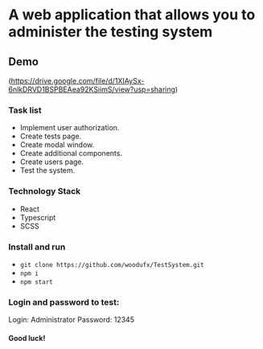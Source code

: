 # A web application that allows you to administer the testing system

## Demo 
(https://drive.google.com/file/d/1XIAySx-6nlkDRVD1BSPBEAea92KSiimS/view?usp=sharing)

### Task list

- Implement user authorization.
- Сreate tests page.
- Create modal window.
- Create additional components.
- Create users page.
- Test the system.

###  Technology Stack

- React
- Typescript
- SCSS

### Install and run

- `git clone https://github.com/woodufx/TestSystem.git`
- `npm i`
- `npm start`

### Login and password to test:
Login: Administrator
Password: 12345

#### Good luck!
